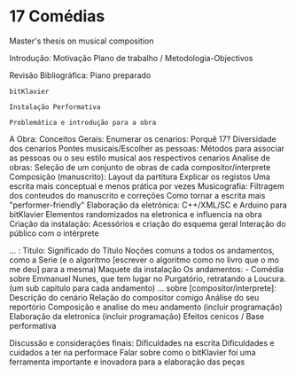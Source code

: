 # 17 Comédias
Master's thesis on musical composition

Introdução:
	Motivação
	Plano de trabalho / Metodologia-Objectivos

Revisão Bibliográfica:
	Piano preparado

	bitKlavier

	Instalação Performativa

	Problemática e introdução para a obra


A Obra:
Conceitos Gerais:
	Enumerar os cenarios:
		Porquê 17?
		Diversidade dos cenarios
	Pontes musicais/Escolher as pessoas:
		Métodos para associar as pessoas ou o seu estilo musical aos respectivos cenarios
	Analise de obras:
		Seleção de um conjunto de obras de cada compositor/interprete
	Composição (manuscrito):
		Layout da partitura
		Explicar os registos
		Uma escrita mais conceptual e menos prática por vezes
	Musicografia:
		Filtragem dos conteudos do manuscrito e correções
		Como tornar a escrita mais "performer-friendly"
	Elaboração da eletrónica:
		C++/XML/SC e Arduino para bitKlavier
		Elementos randomizados na eletronica e influencia na obra
	Criação da instalação:
		Acessórios e criação do esquema geral
		Interação do público com o intérprete

... :
	Titulo:
		Significado do Título
		Noções comuns a todos os andamentos, como a Serie (e o algoritmo [escrever o algoritmo como no livro que o mo me deu] para a mesma)
		Maquete da instalação
	Os andamentos:
		- Comédia sobre Emmanuel Nunes, que tem lugar no Purgatório, retratando a Loucura.
	(um sub capitulo para cada andamento)
	... sobre [compositor/interprete]:
		Descrição do cenário
		Relação do compositor comigo
		Análise do seu reportório
		Composição e analise do meu andamento (incluir programação)
		Elaboração da eletronica (incluir programação)
		Efeitos cenicos / Base performativa

Discussão e considerações finais:
	Dificuldades na escrita
	Dificuldades e cuidados a ter na performace
	Falar sobre como o bitKlavier foi uma ferramenta importante e inovadora para a elaboração das peças
